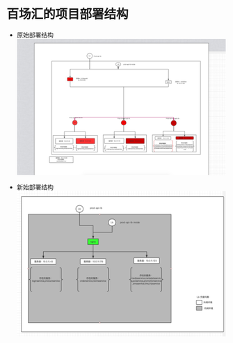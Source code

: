# 百场汇的项目部署结构
- 原始部署结构
![原始部署结构](./img/old-back-end-freamework.jpeg)

- 新始部署结构
![新始部署结构](./img/new-back-end-freamework.png)